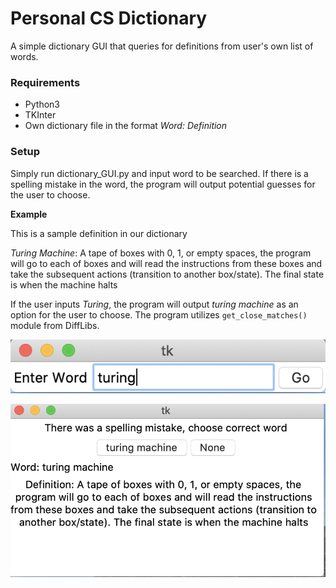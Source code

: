 # Personal CS Dictionary 
A simple dictionary GUI that queries for definitions from user's own list of words.

### Requirements
* Python3
* TKInter
* Own dictionary file in the format *Word: Definition*

### Setup
Simply run dictionary_GUI.py and input word to be searched. If there is a spelling mistake in the word, the program will output potential guesses for the user to choose. 

**Example**

This is a sample definition in our dictionary

*Turing Machine*: A tape of boxes with 0, 1, or empty spaces, the program will go to each of boxes and will read the instructions from these boxes and take the subsequent actions (transition to another box/state). The final state is when the machine halts

If the user inputs *Turing*, the program will output *turing machine* as an option for the user to choose. The program utilizes `get_close_matches()` module from DiffLibs. 

![Seaching](Searching.png)

![Result](Result.png)